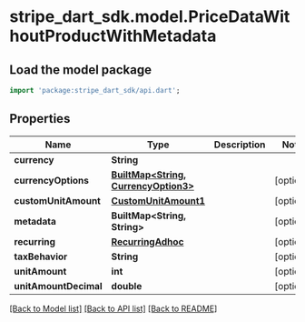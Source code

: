 # stripe_dart_sdk.model.PriceDataWithoutProductWithMetadata

## Load the model package
```dart
import 'package:stripe_dart_sdk/api.dart';
```

## Properties
Name | Type | Description | Notes
------------ | ------------- | ------------- | -------------
**currency** | **String** |  | 
**currencyOptions** | [**BuiltMap&lt;String, CurrencyOption3&gt;**](CurrencyOption3.md) |  | [optional] 
**customUnitAmount** | [**CustomUnitAmount1**](CustomUnitAmount1.md) |  | [optional] 
**metadata** | **BuiltMap&lt;String, String&gt;** |  | [optional] 
**recurring** | [**RecurringAdhoc**](RecurringAdhoc.md) |  | [optional] 
**taxBehavior** | **String** |  | [optional] 
**unitAmount** | **int** |  | [optional] 
**unitAmountDecimal** | **double** |  | [optional] 

[[Back to Model list]](../README.md#documentation-for-models) [[Back to API list]](../README.md#documentation-for-api-endpoints) [[Back to README]](../README.md)


